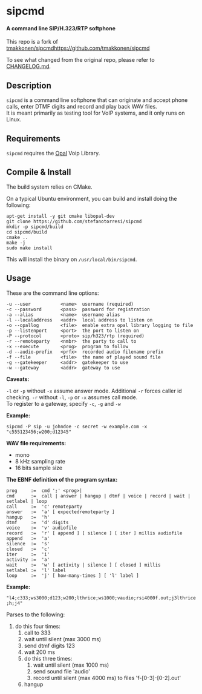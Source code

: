 # sipcmd
#### A command line SIP/H.323/RTP softphone
  
This repo is a fork of [tmakkonen/sipcmd]()https://github.com/tmakkonen/sipcmd 

To see what changed from the original repo, please refer to [CHANGELOG.md](CHANGELOG.md).

## Description

`sipcmd` is a command line softphone that can originate and accept phone calls, enter DTMF digits and record and play back WAV files.  
It is meant primarily as testing tool for VoIP systems, and it only runs on Linux.  

## Requirements

`sipcmd` requires the [Opal](http://wiki.opalvoip.org/) Voip Library.

## Compile & Install

The build system relies on CMake.

On a typical Ubuntu environment, you can build and install doing the following:

```shell
apt-get install -y git cmake libopal-dev 
git clone https://github.com/stefanotorresi/sipcmd
mkdir -p sipcmd/build
cd sipcmd/build
cmake ..
make -j
sudo make install
```

This will install the binary on `/usr/local/bin/sipcmd`.  

## Usage

These are the command line options:

```
-u --user           <name>  username (required)
-c --password       <pass>  password for registration
-a --alias          <name>  username alias
-l --localaddress   <addr>  local address to listen on
-o --opallog        <file>  enable extra opal library logging to file
-p --listenport     <port>  the port to listen on
-P --protocol       <proto> sip/h323/rtp (required)
-r --remoteparty    <nmbr>  the party to call to
-x --execute        <prog>  program to follow
-d --audio-prefix   <prfx>  recorded audio filename prefix
-f --file           <file>  the name of played sound file
-g --gatekeeper     <addr>  gatekeeper to use
-w --gateway        <addr>  gateway to use
```

**Caveats:**
  
`-l` or `-p` without `-x` assume answer mode. Additional `-r` forces caller id checking. `-r` without `-l`, `-p` or `-x` assumes call mode.  
To register to a gateway, specify `-c`, `-g` and `-w`
  
**Example:**

`sipcmd -P sip -u johndoe -c secret -w example.com -x "c555123456;w200;d12345"`

**WAV file requirements:**
  
*   mono
*   8 kHz sampling rate
*   16 bits sample size

**The EBNF definition of the program syntax:**

```
prog	 :=  cmd ';' <prog>|
cmd	     :=  call | answer | hangup | dtmf | voice | record | wait | setlabel | loop
call	 :=  'c' remoteparty
answer	 :=  'a' [ expectedremoteparty ]
hangup	 :=  'h'
dtmf	 :=  'd' digits
voice	 :=  'v' audiofile
record	 :=  'r' [ append ] [ silence ] [ iter ] millis audiofile
append	 :=  'a'
silence	 :=  's'
closed   :=  'c'
iter     :=  'i'
activity :=  'a'
wait	 :=  'w' [ activity | silence ] [ closed ] millis
setlabel :=  'l' label
loop	 :=  'j' [ how-many-times ] [ 'l' label ]
```

**Example:**  

`"l4;c333;ws3000;d123;w200;lthrice;ws1000;vaudio;rsi4000f.out;j3lthrice;h;j4"`  

Parses to the following:

1.  do this four times:
    1.  call to 333
    2.  wait until silent (max 3000 ms)
    3.  send dtmf digits 123
    4.  wait 200 ms
    5.  do this three times:
        1.  wait until silent (max 1000 ms)
        2.  send sound file 'audio'
        3.  record until silent (max 4000 ms) to files 'f-[0-3]-[0-2].out'
    6.  hangup

